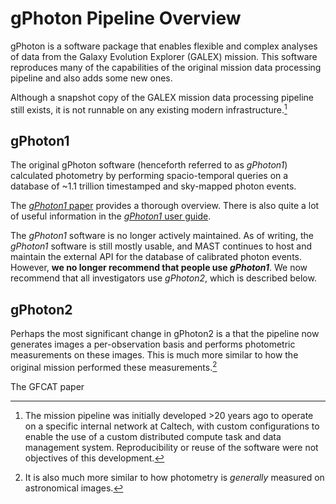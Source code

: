 # gPhoton Pipeline Overview

gPhoton is a software package that enables flexible and complex analyses of data from the Galaxy Evolution Explorer (GALEX) mission. This software reproduces many of the capabilities of the original mission data processing pipeline and also adds some new ones.

Although a snapshot copy of the GALEX mission data processing pipeline still exists, it is not runnable on any existing modern infrastructure.[^mission_pipeline]

[^mission_pipeline]: The mission pipeline was initially developed >20 years ago to operate on a specific internal network at Caltech, with custom configurations to enable the use of a custom distributed compute task and data management system. Reproducibility or reuse of the software were not objectives of this development.

## gPhoton1

The original gPhoton software (henceforth referred to as _gPhoton1_) calculated photometry by performing spacio-temporal queries on a database of ~1.1 trillion timestamped and sky-mapped photon events.

The [_gPhoton1_ paper](https://doi.org/10.3847/1538-4357/833/2/292) provides a thorough overview. There is also quite a lot of useful information in the [_gPhoton1_ user guide](https://github.com/cmillion/gPhoton/blob/master/docs/UserGuide.md).

The _gPhoton1_ software is no longer actively maintained. As of writing, the _gPhoton1_ software is still mostly usable, and MAST continues to host and maintain the external API for the database of calibrated photon events. However, **we no longer recommend that people use _gPhoton1_**. We now recommend that all investigators use _gPhoton2_, which is described below.

## gPhoton2

Perhaps the most significant change in gPhoton2 is a that the pipeline now generates images a per-observation basis and performs photometric measurements on these images. This is much more similar to how the original mission performed these measurements.[^myref]

The GFCAT paper [](10.3847/1538-4365/ace717)

[^myref]: It is also much more similar to how photometry is _generally_ measured on astronomical images.